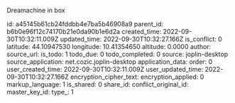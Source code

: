 Dreamachine in box

id: a45145b61cb24fddbb4e7ba5b46908a9
parent_id: b6b0e96f12c74170b21e0da90b1e6d2a
created_time: 2022-09-30T10:32:11.009Z
updated_time: 2022-09-30T10:32:27.166Z
is_conflict: 0
latitude: 44.10947530
longitude: 10.41354650
altitude: 0.0000
author: 
source_url: 
is_todo: 1
todo_due: 0
todo_completed: 0
source: joplin-desktop
source_application: net.cozic.joplin-desktop
application_data: 
order: 0
user_created_time: 2022-09-30T10:32:11.009Z
user_updated_time: 2022-09-30T10:32:27.166Z
encryption_cipher_text: 
encryption_applied: 0
markup_language: 1
is_shared: 0
share_id: 
conflict_original_id: 
master_key_id: 
type_: 1